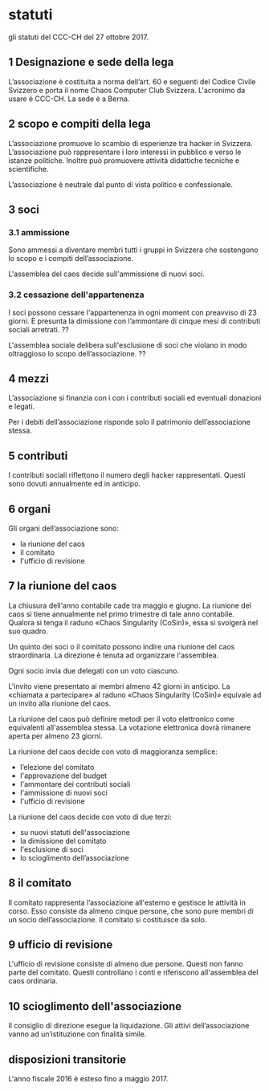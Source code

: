 # statuti

gli statuti del CCC-CH del 27 ottobre 2017.

## 1 Designazione e sede della lega

L’associazione è costituita a norma dell’art. 60 e seguenti del Codice Civile Svizzero e porta il nome 
Chaos Computer Club Svizzera. L'acronimo da usare è CCC-CH.
La sede è a Berna.

## 2 scopo e compiti della lega

L’associazione promuove lo scambio di esperienze tra hacker in Svizzera.
L’associazione può rappresentare i loro interessi in pubblico e verso le istanze politiche.
Inoltre può promuovere attività didattiche tecniche e scientifiche.

L’associazione è neutrale dal punto di vista politico e confessionale.

## 3 soci

### 3.1 ammissione

Sono ammessi a diventare membri tutti i gruppi in Svizzera che sostengono lo scopo e i compiti dell’associazione.

L'assemblea del caos decide sull'ammissione di nuovi soci.

### 3.2 cessazione dell'appartenenza

I soci possono cessare l'appartenenza in ogni moment con preavviso di 23 giorni.
È presunta la dimissione con l’ammontare di cinque mesi di contributi sociali arretrati.
??

L'assemblea sociale delibera sull'esclusione di soci che violano in modo oltraggioso lo scopo dell’associazione.
??

## 4 mezzi

L’associazione si finanzia con i con i contributi sociali ed eventuali donazioni e legati.

Per i debiti dell’associazione risponde solo il patrimonio dell’associazione stessa. 

## 5 contributi

I contributi sociali riflettono il numero degli hacker rappresentati.
Questi sono dovuti annualmente ed in anticipo.

## 6 organi

Gli organi dell’associazione sono:

- la riunione del caos
- il comitato
- l'ufficio di revisione

## 7 la riunione del caos

La chiusura dell'anno contabile cade tra maggio e giugno. 
La riunione del caos si tiene annualmente nel primo trimestre di tale anno contabile. 
Qualora si tenga il raduno «Chaos Singularity (CoSin)», essa si svolgerà nel suo quadro.

Un quinto dei soci o il comitato possono indire una riunione del caos straordinaria. 
La direzione è tenuta ad organizzare l'assemblea.

Ogni socio invia due delegati con un voto ciascuno.

L'invito viene presentato ai membri almeno 42 giorni in anticipo. 
La «chiamata a partecipare» al raduno «Chaos Singularity (CoSin)» equivale ad un invito alla riunione del caos.

La riunione del caos può definire metodi per il voto elettronico come equivalenti all'assemblea stessa. 
La votazione elettronica dovrà rimanere aperta per almeno 23 giorni.

La riunione del caos decide con voto di maggioranza semplice:

- l’elezione del comitato
- l'approvazione del budget
- l'ammontare dei contributi sociali
- l'ammissione di nuovi soci
- l'ufficio di revisione

La riunione del caos decide con voto di due terzi:

- su nuovi statuti dell'associazione
- la dimissione del comitato
- l'esclusione di soci
- lo scioglimento dell’associazione

## 8 il comitato

Il comitato rappresenta l’associazione all'esterno e gestisce le attività in corso.
Esso consiste da almeno cinque persone, che sono pure membri di un socio dell’associazione.
Il comitato si costituisce da solo.

## 9 ufficio di revisione

L'ufficio di revisione consiste di almeno due persone. Questi non fanno parte del comitato.
Questi controllano i conti e riferiscono all'assemblea del caos ordinaria.

## 10 scioglimento dell'associazione

Il consiglio di direzione esegue la liquidazione. Gli attivi dell’associazione vanno ad un’istituzione con finalità simile.

## disposizioni transitorie

L'anno fiscale 2016 è esteso fino a maggio 2017.


